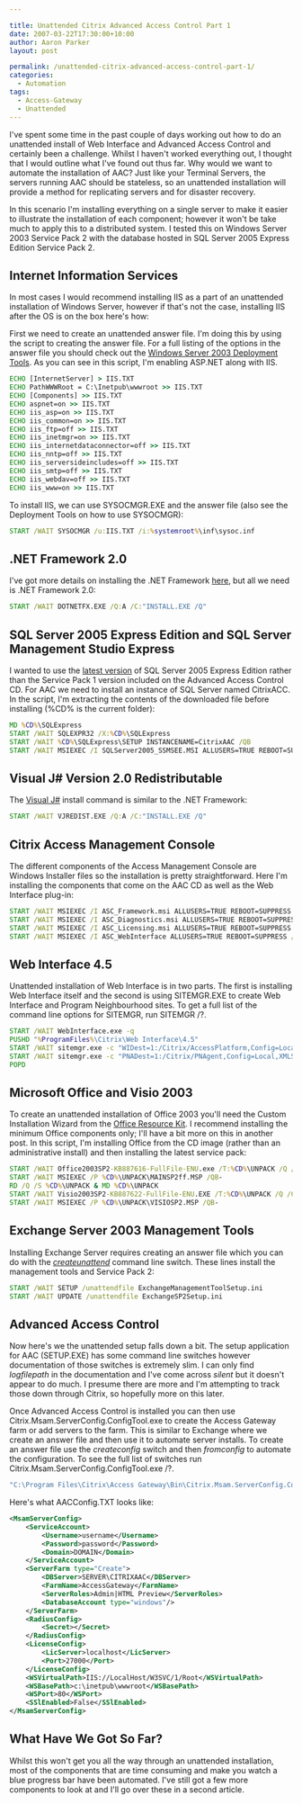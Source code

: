 ```yaml
---

title: Unattended Citrix Advanced Access Control Part 1
date: 2007-03-22T17:30:00+10:00
author: Aaron Parker
layout: post

permalink: /unattended-citrix-advanced-access-control-part-1/
categories:
  - Automation
tags:
  - Access-Gateway
  - Unattended
---
```

I've spent some time in the past couple of days working out how to do an unattended install of Web Interface and Advanced Access Control and certainly been a challenge. Whilst I haven't worked everything out, I thought that I would outline what I've found out thus far. Why would we want to automate the installation of AAC? Just like your Terminal Servers, the servers running AAC should be stateless, so an unattended installation will provide a method for replicating servers and for disaster recovery.

In this scenario I'm installing everything on a single server to make it easier to illustrate the installation of each component; however it won't be take much to apply this to a distributed system. I tested this on Windows Server 2003 Service Pack 2 with the database hosted in SQL Server 2005 Express Edition Service Pack 2.

## Internet Information Services

In most cases I would recommend installing IIS as a part of an unattended installation of Windows Server, however if that's not the case, installing IIS after the OS is on the box here's how:

First we need to create an unattended answer file. I'm doing this by using the script to creating the answer file. For a full listing of the options in the answer file you should check out the [Windows Server 2003 Deployment Tools](http://www.microsoft.com/downloads/details.aspx?FamilyID=a34edcf2-ebfd-4f99-bbc4-e93154c332d6&DisplayLang=en). As you can see in this script, I'm enabling ASP.NET along with IIS.

```cmd
ECHO [InternetServer] > IIS.TXT  
ECHO PathWWWRoot = C:\Inetpub\wwwroot >> IIS.TXT  
ECHO [Components] >> IIS.TXT  
ECHO aspnet=on >> IIS.TXT  
ECHO iis_asp=on >> IIS.TXT  
ECHO iis_common=on >> IIS.TXT  
ECHO iis_ftp=off >> IIS.TXT  
ECHO iis_inetmgr=on >> IIS.TXT  
ECHO iis_internetdataconnector=off >> IIS.TXT  
ECHO iis_nntp=off >> IIS.TXT  
ECHO iis_serversideincludes=off >> IIS.TXT  
ECHO iis_smtp=off >> IIS.TXT  
ECHO iis_webdav=off >> IIS.TXT  
ECHO iis_www=on >> IIS.TXT
```

To install IIS, we can use SYSOCMGR.EXE and the answer file (also see the Deployment Tools on how to use SYSOCMGR):

```cmd
START /WAIT SYSOCMGR /u:IIS.TXT /i:%systemroot%\inf\sysoc.inf
```

## .NET Framework 2.0

I've got more details on installing the .NET Framework [here](http://www.stealthpuppy.com/blogs/travelling/pages/Unattended-Install_3A00_-Microsoft-.NET-Framework.aspx), but all we need is .NET Framework 2.0:

```cmd
START /WAIT DOTNETFX.EXE /Q:A /C:"INSTALL.EXE /Q"
```

## SQL Server 2005 Express Edition and SQL Server Management Studio Express

I wanted to use the [latest version](http://www.microsoft.com/downloads/details.aspx?FamilyID=31711d5d-725c-4afa-9d65-e4465cdff1e7&DisplayLang=en) of SQL Server 2005 Express Edition rather than the Service Pack 1 version included on the Advanced Access Control CD. For AAC we need to install an instance of SQL Server named CitrixACC. In the script, I'm extracting the contents of the downloaded file before installing (%CD% is the current folder):

```cmd
MD %CD%\SQLExpress  
START /WAIT SQLEXPR32 /X:%CD%\SQLExpress  
START /WAIT %CD%\SQLExpress\SETUP INSTANCENAME=CitrixAAC /QB  
START /WAIT MSIEXEC /I SQLServer2005_SSMSEE.MSI ALLUSERS=TRUE REBOOT=SUPPRESS /QB-
```

## Visual J# Version 2.0 Redistributable

The [Visual J#](http://www.microsoft.com/downloads/details.aspx?FamilyID=f72c74b3-ed0e-4af8-ae63-2f0e42501be1&DisplayLang=en) install command is similar to the .NET Framework:

```cmd
START /WAIT VJREDIST.EXE /Q:A /C:"INSTALL.EXE /Q"
```

## Citrix Access Management Console

The different components of the Access Management Console are Windows Installer files so the installation is pretty straightforward. Here I'm installing the components that come on the AAC CD as well as the Web Interface plug-in:

```cmd
START /WAIT MSIEXEC /I ASC_Framework.msi ALLUSERS=TRUE REBOOT=SUPPRESS /QB-  
START /WAIT MSIEXEC /I ASC_Diagnostics.msi ALLUSERS=TRUE REBOOT=SUPPRESS /QB-  
START /WAIT MSIEXEC /I ASC_Licensing.msi ALLUSERS=TRUE REBOOT=SUPPRESS /QB-  
START /WAIT MSIEXEC /I ASC_WebInterface ALLUSERS=TRUE REBOOT=SUPPRESS /QB-
```

## Web Interface 4.5

Unattended installation of Web Interface is in two parts. The first is installing Web Interface itself and the second is using SITEMGR.EXE to create Web Interface and Program Neighbourhood sites. To get a full list of the command line options for SITEMGR, run SITEMGR /?.

```cmd
START /WAIT WebInterface.exe -q  
PUSHD "%ProgramFiles%\Citrix\Web Interface\4.5"  
START /WAIT sitemgr.exe -c "WIDest=1:/Citrix/AccessPlatform,Config=Local,XMLService=ts1.company.local,ts2.company.local,XMLSPort=80,AppAccessMethods=Remote"  
START /WAIT sitemgr.exe -c "PNADest=1:/Citrix/PNAgent,Config=Local,XMLService=ts1.company.local;ts2.company.local,XMLSPort=80,AppAccessMethods=Remote"  
POPD
```

## Microsoft Office and Visio 2003

To create an unattended installation of Office 2003 you'll need the Custom Installation Wizard from the [Office Resource Kit](http://office.microsoft.com/en-au/products/FX011511471033.aspx). I recommend installing the minimum Office components only; I'll have a bit more on this in another post. In this script, I'm installing Office from the CD image (rather than an administrative install) and then installing the latest service pack:

```cmd
START /WAIT Office2003SP2-KB887616-FullFile-ENU.exe /T:%CD%\UNPACK /Q /C  
START /WAIT MSIEXEC /P %CD%\UNPACK\MAINSP2ff.MSP /QB-  
RD /Q /S %CD%\UNPACK & MD %CD%\UNPACK  
START /WAIT Visio2003SP2-KB887622-FullFile-ENU.EXE /T:%CD%\UNPACK /Q /C  
START /WAIT MSIEXEC /P %CD%\UNPACK\VISIOSP2.MSP /QB-
```

## Exchange Server 2003 Management Tools

Installing Exchange Server requires creating an answer file which you can do with the [_createunattend_](http://www.microsoft.com/technet/prodtechnol/exchange/2003/unattend.mspx) command line switch. These lines install the management tools and Service Pack 2:

```cmd
START /WAIT SETUP /unattendfile ExchangeManagementToolSetup.ini  
START /WAIT UPDATE /unattendfile ExchangeSP2Setup.ini
```

## Advanced Access Control

Now here's we the unattended setup falls down a bit. The setup application for AAC (SETUP.EXE) has some command line switches however documentation of those switches is extremely slim. I can only find _logfilepath_ in the documentation and I've come across _silent_ but it doesn't appear to do much. I presume there are more and I'm attempting to track those down through Citrix, so hopefully more on this later.

Once Advanced Access Control is installed you can then use Citrix.Msam.ServerConfig.ConfigTool.exe to create the Access Gateway farm or add servers to the farm. This is similar to Exchange where we create an answer file and then use it to automate server installs. To create an answer file use the _createconfig_ switch and then _fromconfig_ to automate the configuration. To see the full list of switches run Citrix.Msam.ServerConfig.ConfigTool.exe /?.

```cmd
"C:\Program Files\Citrix\Access Gateway\Bin\Citrix.Msam.ServerConfig.ConfigTool.exe" /fromconfg AACConfig.txt
```

Here's what AACConfig.TXT looks like:

```xml
<MsamServerConfig>
    <ServiceAccount>
        <Username>username</Username>
        <Password>password</Password>
        <Domain>DOMAIN</Domain>
    </ServiceAccount>
    <ServerFarm type="Create">
        <DBServer>SERVER\CITRIXAAC</DBServer>
        <FarmName>AccessGateway</FarmName>
        <ServerRoles>Admin|HTML Preview</ServerRoles>
        <DatabaseAccount type="windows"/>
    </ServerFarm>
    <RadiusConfig>
        <Secret></Secret>
    </RadiusConfig>
    <LicenseConfig>
        <LicServer>localhost</LicServer>
        <Port>27000</Port>
    </LicenseConfig>
    <WSVirtualPath>IIS://LocalHost/W3SVC/1/Root</WSVirtualPath>
    <WSBasePath>c:\inetpub\wwwroot</WSBasePath>
    <WSPort>80</WSPort>
    <SSlEnabled>False</SSlEnabled>
</MsamServerConfig>
```

## What Have We Got So Far?

Whilst this won't get you all the way through an unattended installation, most of the components that are time consuming and make you watch a blue progress bar have been automated. I've still got a few more components to look at and I'll go over these in a second article.
